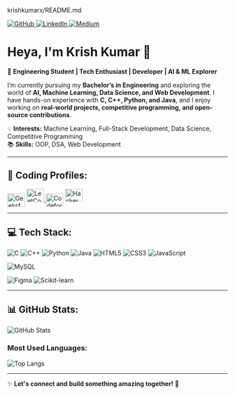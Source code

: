 krishkumarx/README.md

[ ![GitHub](https://img.shields.io/badge/GitHub-000?style=for-the-badge&logo=github) ](https://github.com/IndoKris)
[ ![LinkedIn](https://img.shields.io/badge/LinkedIn-0A66C2?style=for-the-badge&logo=linkedin) ](www.linkedin.com/in/krish-kumar-083756334)
[ ![Medium](https://img.shields.io/badge/Medium-000?style=for-the-badge&logo=medium) ](YOUR_MEDIUM_LINK)

# Heya, I'm Krish Kumar 👋

🚀 **Engineering Student | Tech Enthusiast | Developer | AI & ML Explorer**  

I’m currently pursuing my **Bachelor’s in Engineering** and exploring the world of **AI, Machine Learning, Data Science, and Web Development**. I have hands-on experience with **C, C++, Python, and Java**, and I enjoy working on **real-world projects, competitive programming, and open-source contributions**.  

💡 **Interests:** Machine Learning, Full-Stack Development, Data Science, Competitive Programming  
📚 **Skills:** OOP, DSA, Web Development

---

## 🚀 Coding Profiles:
<p align="left">
<a href="https://www.geeksforgeeks.org/user/indokris/" target="blank"><img align="center" src="https://upload.wikimedia.org/wikipedia/commons/4/43/GeeksforGeeks.svg" alt="GeeksforGeeks" height="30" width="40" /></a>
  <a href="https://leetcode.com/your-profile" target="blank">
  <img src="https://upload.wikimedia.org/wikipedia/commons/1/19/LeetCode_logo_black.png" alt="LeetCode" height="30" width="40"/>
</a>
<a href="https://codeforces.com/profile/indokris" target="blank"><img align="center" src="https://imgs.search.brave.com/HzEJ2h29pUKjtSaHcMzTLqzy-tMqU2eY22RpYwDjpq4/rs:fit:860:0:0:0/g:ce/aHR0cHM6Ly9jZG4u/aWNvbnNjb3V0LmNv/bS9pY29uL2ZyZWUv/cG5nLTI1Ni9mcmVl/LWNvZGUtZm9yY2Vz/LWxvZ28taWNvbi1k/b3dubG9hZC1pbi1z/dmctcG5nLWdpZi1m/aWxlLWZvcm1hdHMt/LXRlY2hub2xvZ3kt/c29jaWFsLW1lZGlh/LXZvbC0yLXBhY2st/bG9nb3MtaWNvbnMt/Mjk0NDc5Ni5wbmc_/Zj13ZWJwJnc9MjU2" alt="Codeforces" height="30" width="40" /></a>
<a href="https://www.hackerrank.com/your-profile" target="blank">
  <img src="https://upload.wikimedia.org/wikipedia/commons/6/65/HackerRank_logo.png" alt="HackerRank" height="30" width="40"/>
</a>
</p>


---

## 💻 Tech Stack:

![C](https://img.shields.io/badge/C-00599C?style=for-the-badge&logo=c&logoColor=white)
![C++](https://img.shields.io/badge/C++-00599C?style=for-the-badge&logo=c%2B%2B&logoColor=white)
![Python](https://img.shields.io/badge/Python-3776AB?style=for-the-badge&logo=python&logoColor=white)
![Java](https://img.shields.io/badge/Java-ED8B00?style=for-the-badge&logo=java&logoColor=white)
![HTML5](https://img.shields.io/badge/HTML5-E34F26?style=for-the-badge&logo=html5&logoColor=white)
![CSS3](https://img.shields.io/badge/CSS3-1572B6?style=for-the-badge&logo=css3&logoColor=white)
![JavaScript](https://img.shields.io/badge/JavaScript-F7DF1E?style=for-the-badge&logo=javascript&logoColor=black)

![MySQL](https://img.shields.io/badge/MySQL-4479A1?style=for-the-badge&logo=mysql&logoColor=white)

![Figma](https://img.shields.io/badge/Figma-F24E1E?style=for-the-badge&logo=figma&logoColor=white)
![Scikit-learn](https://img.shields.io/badge/Scikit--learn-F7931E?style=for-the-badge&logo=scikit-learn&logoColor=white)

---

## 📊 GitHub Stats:

![GitHub Stats](https://github-readme-stats.vercel.app/api?username=IndoKris&show_icons=true&theme=radical)

### Most Used Languages:
![Top Langs](https://github-readme-stats.vercel.app/api/top-langs/?username=IndoKris&layout=compact&theme=radical)

---

✨ **Let's connect and build something amazing together!** 🚀
